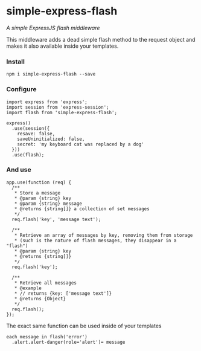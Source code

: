 # simple-express-flash
*A simple ExpressJS flash middleware*

This middleware adds a dead simple flash method to the request object and makes it also available inside your templates.

### Install

    npm i simple-express-flash --save
### Configure

    import express from 'express';
    import session from 'express-session';
    import flash from 'simple-express-flash';
    
    express()
      .use(session({
        resave: false,
        saveUninitialized: false,
        secret: 'my keyboard cat was replaced by a dog'
      }))
      .use(flash);
### And use

    app.use(function (req) {
      /**
       * Store a message
       * @param {string} key
       * @param {string} message
       * @returns {string[]} a collection of set messages
       */
      req.flash('key', 'message text');
       
      /**
       * Retrieve an array of messages by key, removing them from storage
       * (such is the nature of flash messages, they disappear in a "flash")
       * @param {string} key
       * @returns {string[]}
       */
      req.flash('key');
       
      /**
       * Retrieve all messages
       * @example
       * // returns {key: ['message text']}
       * @returns {Object}
       */
      req.flash();
    });
The exact same function can be used inside of your templates

    each message in flash('error')
      .alert.alert-danger(role='alert')= message
